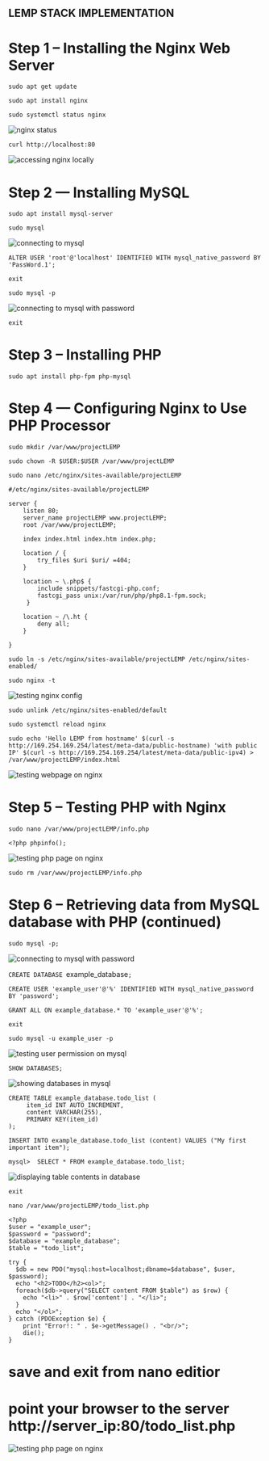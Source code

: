 ## LEMP STACK IMPLEMENTATION

# Step 1 – Installing the Nginx Web Server

`sudo apt get update`

`sudo apt install nginx`

`sudo systemctl status nginx`

![nginx status](./images/Nginx-status.PNG)

`curl http://localhost:80`

![accessing nginx locally](./images/accessing-nginx-locally.PNG)

# Step 2 — Installing MySQL

`sudo apt install mysql-server`

`sudo mysql`

![connecting to mysql](./images/connecting-to-mysql.PNG)

`ALTER USER 'root'@'localhost' IDENTIFIED WITH mysql_native_password BY 'PassWord.1';`

`exit`

`sudo mysql -p`

![connecting to mysql with password](./images/connecting-to-mysql-with-password.PNG)

`exit`

# Step 3 – Installing PHP

`sudo apt install php-fpm php-mysql`

# Step 4 — Configuring Nginx to Use PHP Processor

`sudo mkdir /var/www/projectLEMP`

`sudo chown -R $USER:$USER /var/www/projectLEMP`

`sudo nano /etc/nginx/sites-available/projectLEMP`

```
#/etc/nginx/sites-available/projectLEMP

server {
    listen 80;
    server_name projectLEMP www.projectLEMP;
    root /var/www/projectLEMP;

    index index.html index.htm index.php;

    location / {
        try_files $uri $uri/ =404;
    }

    location ~ \.php$ {
        include snippets/fastcgi-php.conf;
        fastcgi_pass unix:/var/run/php/php8.1-fpm.sock;
     }
 
    location ~ /\.ht {
        deny all;
    }

}
```
`sudo ln -s /etc/nginx/sites-available/projectLEMP /etc/nginx/sites-enabled/`

`sudo nginx -t`

![testing nginx config](./images/testing-nginx-config.PNG)

`sudo unlink /etc/nginx/sites-enabled/default`

`sudo systemctl reload nginx`

`sudo echo 'Hello LEMP from hostname' $(curl -s http://169.254.169.254/latest/meta-data/public-hostname) 'with public IP' $(curl -s http://169.254.169.254/latest/meta-data/public-ipv4) > /var/www/projectLEMP/index.html`

![testing webpage on nginx](./images/testing-webpage-on-nginx.PNG)

# Step 5 – Testing PHP with Nginx

`sudo nano /var/www/projectLEMP/info.php`

`<?php phpinfo();`

![testing php page on nginx](./images/testing-php-page-on-nginx.PNG)

`sudo rm /var/www/projectLEMP/info.php`

# Step 6 – Retrieving data from MySQL database with PHP (continued)

`sudo mysql -p;`

![connecting to mysql with password](./images/connecting-to-mysql-with-password.PNG)

`CREATE DATABASE `example_database`;`

`CREATE USER 'example_user'@'%' IDENTIFIED WITH mysql_native_password BY 'password';`

`GRANT ALL ON example_database.* TO 'example_user'@'%';`

`exit`

`sudo mysql -u example_user -p`

![testing user permission on mysql](./images/testing-user-permission-in-mysql.PNG)

`SHOW DATABASES;`

![showing databases in mysql](./images/showing-databases-in-mysql.PNG)

```
CREATE TABLE example_database.todo_list (
     item_id INT AUTO_INCREMENT,
     content VARCHAR(255),
     PRIMARY KEY(item_id)
);

```
`INSERT INTO example_database.todo_list (content) VALUES ("My first important item");`

`mysql>  SELECT * FROM example_database.todo_list;`

![displaying table contents in database](./images/outputing-table-content-in-database.PNG)

`exit`

`nano /var/www/projectLEMP/todo_list.php`

```
<?php
$user = "example_user";
$password = "password";
$database = "example_database";
$table = "todo_list";

try {
  $db = new PDO("mysql:host=localhost;dbname=$database", $user, $password);
  echo "<h2>TODO</h2><ol>";
  foreach($db->query("SELECT content FROM $table") as $row) {
    echo "<li>" . $row['content'] . "</li>";
  }
  echo "</ol>";
} catch (PDOException $e) {
    print "Error!: " . $e->getMessage() . "<br/>";
    die();
}

```

# save and exit from nano editior
# point your browser to the server http://server_ip:80/todo_list.php
![testing php page on nginx](./images/retrieving-data-from-database-with-php.PNG)